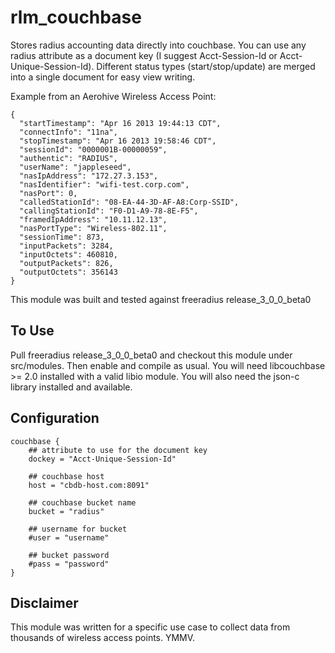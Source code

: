 rlm_couchbase
=============

Stores radius accounting data directly into couchbase. You can use any radius attribute as a document key (I suggest Acct-Session-Id or Acct-Unique-Session-Id).
Different status types (start/stop/update) are merged into a single document for easy view writing.

Example from an Aerohive Wireless Access Point:

    {
      "startTimestamp": "Apr 16 2013 19:44:13 CDT",
      "connectInfo": "11na",
      "stopTimestamp": "Apr 16 2013 19:58:46 CDT",
      "sessionId": "0000001B-00000059",
      "authentic": "RADIUS",
      "userName": "jappleseed",
      "nasIpAddress": "172.27.3.153",
      "nasIdentifier": "wifi-test.corp.com",
      "nasPort": 0,
      "calledStationId": "08-EA-44-3D-AF-A8:Corp-SSID",
      "callingStationId": "F0-D1-A9-78-8E-F5",
      "framedIpAddress": "10.11.12.13",
      "nasPortType": "Wireless-802.11",
      "sessionTime": 873,
      "inputPackets": 3284,
      "inputOctets": 460810,
      "outputPackets": 826,
      "outputOctets": 356143
    }

This module was built and tested against freeradius release_3_0_0_beta0

To Use
------

Pull freeradius release_3_0_0_beta0 and checkout this module under src/modules.  Then enable and compile as usual.
You will need libcouchbase >= 2.0 installed with a valid libio module.  You will also need the json-c library installed and available.

Configuration
-------------

    couchbase {
        ## attribute to use for the document key
        dockey = "Acct-Unique-Session-Id"

        ## couchbase host
        host = "cbdb-host.com:8091"

        ## couchbase bucket name
        bucket = "radius"

        ## username for bucket
        #user = "username"

        ## bucket password
        #pass = "password"
    }

Disclaimer
----------

This module was written for a specific use case to collect data from thousands of wireless access points.  YMMV.
